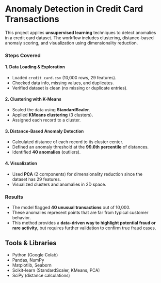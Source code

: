 # Anomaly Detection in Credit Card Transactions

This project applies **unsupervised learning** techniques to detect anomalies in a credit card dataset. The workflow includes clustering, distance-based anomaly scoring, and visualization using dimensionality reduction.


### Steps Covered

#### 1. Data Loading & Exploration
- Loaded `credit_card.csv` (10,000 rows, 29 features).
- Checked data info, missing values, and duplicates.
- Verified dataset is clean (no missing or duplicate entries).

#### 2. Clustering with K-Means
- Scaled the data using **StandardScaler**.
- Applied **KMeans clustering** (3 clusters).
- Assigned each record to a cluster.

#### 3. Distance-Based Anomaly Detection
- Calculated distance of each record to its cluster center.
- Defined an anomaly threshold at the **99.6th percentile** of distances.
- Identified **40 anomalies** (outliers).

#### 4. Visualization
- Used **PCA** (2 components) for dimensionality reduction since the dataset has 29 features.
- Visualized clusters and anomalies in 2D space.

### Results 
- The model flagged **40 unusual transactions** out of 10,000.  
- These anomalies represent points that are far from typical customer behavior.  
- This method provides a **data-driven way to highlight potential fraud or rare activity**, but requires further validation to confirm true fraud cases.  

## Tools & Libraries
- Python (Google Colab)
- Pandas, NumPy
- Matplotlib, Seaborn
- Scikit-learn (StandardScaler, KMeans, PCA)
- SciPy (distance calculations)
